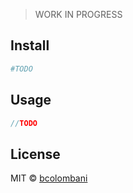 
> WORK IN PROGRESS


## Install

```sh
#TODO
```


## Usage

```js
//TODO

```


## License

MIT © [bcolombani]()


[npm-image]: https://badge.fury.io/js/innovbox.svg
[npm-url]: https://npmjs.org/package/innovbox

